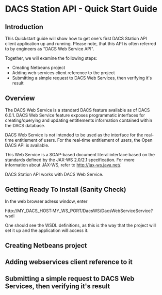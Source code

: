 # DACS Station API - Quick Start Guide

## Introduction

This Quickstart guide will show how to get one's first DACS Station API client application up and running.  Please note, that this API is often referred to by engineers as "DACS Web Service API".    

Together, we will examine the following steps: 

* Creating Netbeans project
* Adding web services client reference to the project
* Submitting a simple request to DACS Web Services, then verifying it's result 
 
## Overview

The DACS Web Service is a standard DACS feature available as of DACS 6.0.1.  DACS Web Service feature exposes programmatic interfaces for creating/querying and updating entitlements information contained within the DACS database. 

DACS Web Service is not intended to be used as the interface for the real-time entitlement of users. For the real-time entitlement of users, the Open DACS API is available.

This Web Service is a SOAP-based document literal interface based on the standards defined by the JAX-WS 2.0/2.1 specification. For more information about JAX-WS, refer to http://jax-ws.java.net/.

DACS Station API works with DACS Web Service.

## Getting Ready To Install (Sanity Check)

In the web browser adress window, enter

http://MY_DACS_HOST:MY_WS_PORT/DacsWS/DacsWebServiceService?wsdl

One should see the WSDL definitions, as this is the way that the project will set it up and the application will access it.



## Creating Netbeans project

## Adding webservices client reference to it

## Submitting a simple request to DACS Web Services, then verifying it's result 
